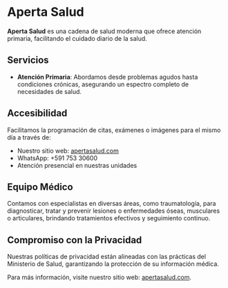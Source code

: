# Aperta Salud

**Aperta Salud** es una cadena de salud moderna que ofrece atención primaria, facilitando el cuidado diario de la salud.

## Servicios

- **Atención Primaria**: Abordamos desde problemas agudos hasta condiciones crónicas, asegurando un espectro completo de necesidades de salud.

## Accesibilidad

Facilitamos la programación de citas, exámenes o imágenes para el mismo día a través de:

- Nuestro sitio web: [apertasalud.com](https://apertasalud.com/)
- WhatsApp: +591 753 30600
- Atención presencial en nuestras unidades

## Equipo Médico

Contamos con especialistas en diversas áreas, como traumatología, para diagnosticar, tratar y prevenir lesiones o enfermedades óseas, musculares o articulares, brindando tratamientos efectivos y seguimiento continuo.

## Compromiso con la Privacidad

Nuestras políticas de privacidad están alineadas con las prácticas del Ministerio de Salud, garantizando la protección de su información médica.

Para más información, visite nuestro sitio web: [apertasalud.com](https://apertasalud.com/).
